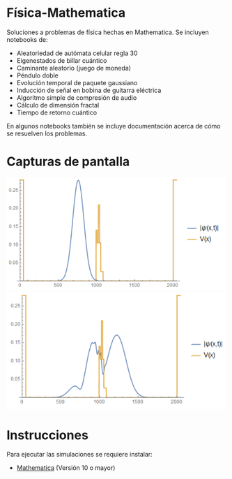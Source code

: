 Física-Mathematica
=============

Soluciones a problemas de física hechas en Mathematica. Se incluyen notebooks de:

* Aleatoriedad de autómata celular regla 30
* Eigenestados de billar cuántico
* Caminante aleatorio (juego de moneda)
* Péndulo doble
* Evolución temporal de paquete gaussiano
* Inducción de señal en bobina de guitarra eléctrica
* Algoritmo simple de compresión de audio
* Cálculo de dimensión fractal
* Tiempo de retorno cuántico

En algunos notebooks también se incluye documentación acerca de cómo se resuelven los problemas.

Capturas de pantalla
====================

![Captura1](images/grafica1.png?raw=true "Captura 1")
![Captura2](images/grafica2.png?raw=true "Captura 2")

Instrucciones
========

Para ejecutar las simulaciones se requiere instalar:

* [Mathematica](https://www.wolfram.com/mathematica/) (Versión 10 o mayor)

